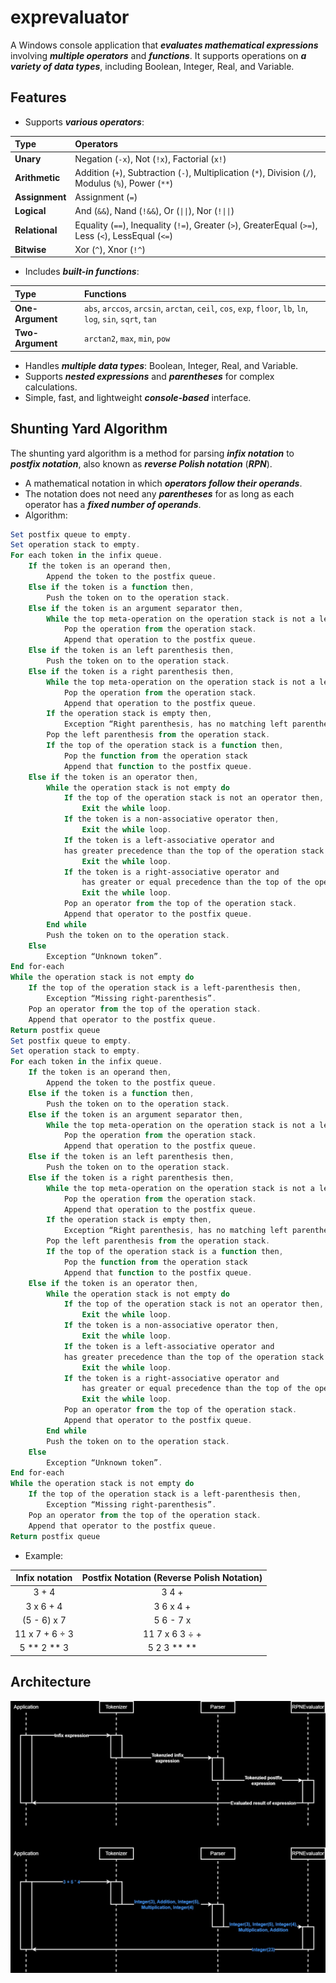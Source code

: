 # exprevaluator

A Windows console application that ***evaluates mathematical expressions*** involving ***multiple operators*** and ***functions***. It supports operations on ***a variety of data types***, including Boolean, Integer, Real, and Variable.

## Features

-   Supports ***various operators***:

Type            |   Operators
:---------------|:----------------------------------------------------------------
**Unary**       |   Negation (`-x`), Not (`!x`), Factorial (`x!`)
**Arithmetic**  |   Addition (`+`), Subtraction (`-`), Multiplication (`*`), Division (`/`), Modulus (`%`), Power (`**`)
**Assignment**  |   Assignment (`=`)
**Logical**     |   And (`&&`), Nand (`!&&`), Or (`\|\|`), Nor (`!\|\|`)
**Relational**  |   Equality (`==`), Inequality (`!=`), Greater (`>`), GreaterEqual (`>=`), Less (`<`), LessEqual (`<=`)
**Bitwise**     |   Xor (`^`), Xnor (`!^`)

-   Includes ***built-in functions***:

Type            |   Functions
:---------------|:----------------------------------------------------------------
**One-Argument**|   `abs`, `arccos`, `arcsin`, `arctan`, `ceil`, `cos`, `exp`, `floor`, `lb`, `ln`, `log`, `sin`, `sqrt`, `tan`
**Two-Argument**|   `arctan2`, `max`, `min`, `pow`

-   Handles ***multiple data types***: Boolean, Integer, Real, and Variable.
-   Supports ***nested expressions*** and ***parentheses*** for complex calculations.
-   Simple, fast, and lightweight ***console-based*** interface.

## Shunting Yard Algorithm

The shunting yard algorithm is a method for parsing ***infix notation*** to ***postfix notation***, also known as ***reverse Polish notation*** (***RPN***).

-   A mathematical notation in which ***operators follow their operands***.
-   The notation does not need any ***parentheses*** for as long as each operator has a ***fixed number of operands***.
-   Algorithm:

```powershell
Set postfix queue to empty.
Set operation stack to empty.
For each token in the infix queue.
	If the token is an operand then,
		Append the token to the postfix queue.
	Else if the token is a function then,
		Push the token on to the operation stack.
	Else if the token is an argument separator then,
		While the top meta-operation on the operation stack is not a left parenthesis do,
			Pop the operation from the operation stack.
			Append that operation to the postfix queue.
	Else if the token is an left parenthesis then,
		Push the token on to the operation stack.
	Else if the token is a right parenthesis then,
		While the top meta-operation on the operation stack is not a left parenthesis do,
			Pop the operation from the operation stack.
			Append that operation to the postfix queue.
		If the operation stack is empty then,
			Exception “Right parenthesis, has no matching left parenthesis”
		Pop the left parenthesis from the operation stack.
		If the top of the operation stack is a function then,
			Pop the function from the operation stack
			Append that function to the postfix queue.
	Else if the token is an operator then,
		While the operation stack is not empty do
			If the top of the operation stack is not an operator then,
				Exit the while loop.
			If the token is a non-associative operator then,
				Exit the while loop.
			If the token is a left-associative operator and 
			has greater precedence than the top of the operation stack then,
				Exit the while loop.
			If the token is a right-associative operator and 
				has greater or equal precedence than the top of the operation stack then,
				Exit the while loop.
			Pop an operator from the top of the operation stack.
			Append that operator to the postfix queue.
		End while
		Push the token on to the operation stack.
	Else
		Exception “Unknown token”.
End for-each
While the operation stack is not empty do
	If the top of the operation stack is a left-parenthesis then,
		Exception “Missing right-parenthesis”.
	Pop an operator from the top of the operation stack.
	Append that operator to the postfix queue.
Return postfix queue
Set postfix queue to empty.
Set operation stack to empty.
For each token in the infix queue.
	If the token is an operand then,
		Append the token to the postfix queue.
	Else if the token is a function then,
		Push the token on to the operation stack.
	Else if the token is an argument separator then,
		While the top meta-operation on the operation stack is not a left parenthesis do,
			Pop the operation from the operation stack.
			Append that operation to the postfix queue.
	Else if the token is an left parenthesis then,
		Push the token on to the operation stack.
	Else if the token is a right parenthesis then,
		While the top meta-operation on the operation stack is not a left parenthesis do,
			Pop the operation from the operation stack.
			Append that operation to the postfix queue.
		If the operation stack is empty then,
			Exception “Right parenthesis, has no matching left parenthesis”
		Pop the left parenthesis from the operation stack.
		If the top of the operation stack is a function then,
			Pop the function from the operation stack
			Append that function to the postfix queue.
	Else if the token is an operator then,
		While the operation stack is not empty do
			If the top of the operation stack is not an operator then,
				Exit the while loop.
			If the token is a non-associative operator then,
				Exit the while loop.
			If the token is a left-associative operator and 
			has greater precedence than the top of the operation stack then,
				Exit the while loop.
			If the token is a right-associative operator and 
				has greater or equal precedence than the top of the operation stack then,
				Exit the while loop.
			Pop an operator from the top of the operation stack.
			Append that operator to the postfix queue.
		End while
		Push the token on to the operation stack.
	Else
		Exception “Unknown token”.
End for-each
While the operation stack is not empty do
	If the top of the operation stack is a left-parenthesis then,
		Exception “Missing right-parenthesis”.
	Pop an operator from the top of the operation stack.
	Append that operator to the postfix queue.
Return postfix queue
```

-   Example:

Infix notation  |   Postfix Notation (Reverse Polish Notation)
:--------------:|:---------------------------------------------------------------:
3 + 4           |   3 4 +
3 x 6 + 4       |   3 6 x 4 +
(5 - 6) x 7     |   5 6 - 7 x
11 x 7 + 6 ÷ 3  |   11 7 x 6 3 ÷ +
5 ** 2 ** 3     |   5 2 3 ** **

## Architecture

![Sequence Diagram](!docs/Sequence%20Diagram.jpg)